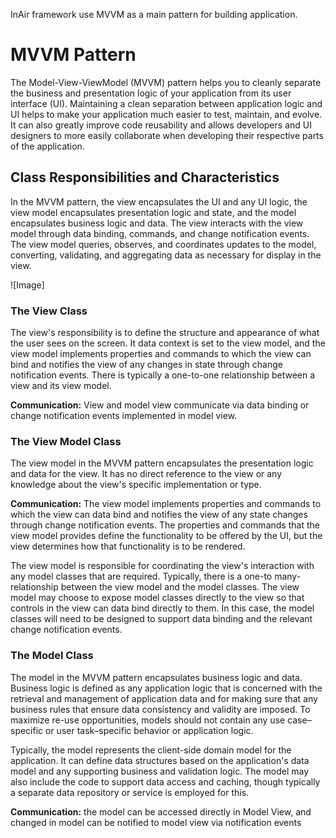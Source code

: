 InAir framework use MVVM as a main pattern for building application.

# MVVM Pattern

The Model-View-ViewModel (MVVM) pattern helps you to cleanly separate the business and presentation logic of your application from its user interface (UI). Maintaining a clean separation between application logic and UI helps to make your application much easier to test, maintain, and evolve. It can also greatly improve code reusability and allows developers and UI designers to more easily collaborate when developing their respective parts of the application.

## Class Responsibilities and Characteristics

In the MVVM pattern, the view encapsulates the UI and any UI logic, the view model encapsulates presentation logic and state, and the model encapsulates business logic and data. The view interacts with the view model through data binding, commands, and change notification events. The view model queries, observes, and coordinates updates to the model, converting, validating, and aggregating data as necessary for display in the view.

![Image]

### The View Class

The view's responsibility is to define the structure and appearance of what the user sees on the screen. It data context is set to the view model, and the view model implements properties and commands to which the view can bind and notifies the view of any changes in state through change notification events. There is typically a one-to-one relationship between a view and its view model.

**Communication:** View and model view communicate via data binding or change notification events implemented in model view.

### The View Model Class

The view model in the MVVM pattern encapsulates the presentation logic and data for the view. It has no direct reference to the view or any knowledge about the view's specific implementation or type. 

**Communication:** The view model implements properties and commands to which the view can data bind and notifies the view of any state changes through change notification events. The properties and commands that the view model provides define the functionality to be offered by the UI, but the view determines how that functionality is to be rendered.

The view model is responsible for coordinating the view's interaction with any model classes that are required. Typically, there is a one-to many-relationship between the view model and the model classes. The view model may choose to expose model classes directly to the view so that controls in the view can data bind directly to them. In this case, the model classes will need to be designed to support data binding and the relevant change notification events.

### The Model Class

The model in the MVVM pattern encapsulates business logic and data. Business logic is defined as any application logic that is concerned with the retrieval and management of application data and for making sure that any business rules that ensure data consistency and validity are imposed. To maximize re-use opportunities, models should not contain any use case–specific or user task–specific behavior or application logic.

Typically, the model represents the client-side domain model for the application. It can define data structures based on the application's data model and any supporting business and validation logic. The model may also include the code to support data access and caching, though typically a separate data repository or service is employed for this.

**Communication:** the model can be accessed directly in Model View, and changed in model can be notified to model view via notification events

